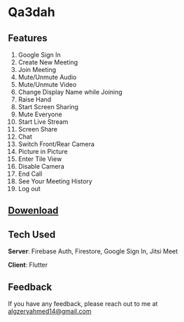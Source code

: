 # Qa3dah

## Features
1. Google Sign In
2. Create New Meeting
3. Join Meeting
4. Mute/Unmute Audio
5. Mute/Unmute Video
6. Change Display Name while Joining
7. Raise Hand
8. Start Screen Sharing
9. Mute Everyone
10. Start Live Stream
11. Screen Share
12. Chat
13. Switch Front/Rear Camera
14. Picture in Picture
15. Enter Tile View
16. Disable Camera
17. End Call
18. See Your Meeting History
19. Log out

## [Dowenload](https://www.mediafire.com/file/6amjdyxyj38suc9/Qa3dah.apk/file)

## Tech Used
**Server**: Firebase Auth, Firestore, Google Sign In, Jitsi Meet

**Client**: Flutter
    
## Feedback
If you have any feedback, please reach out to me at algzeryahmed14@gmail.com
